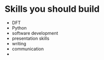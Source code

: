 # Skills you should build

- DFT
- Python
- software development
- presentation skills
- writing
- communication
- 
